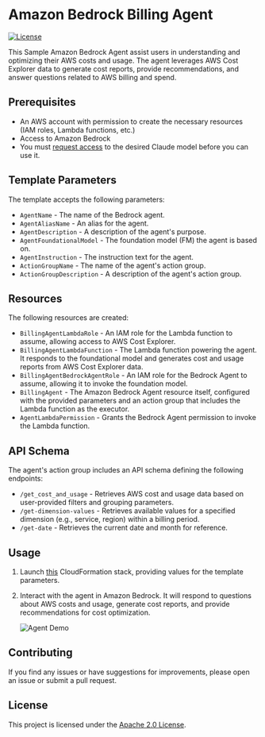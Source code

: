 # Amazon Bedrock Billing Agent

[![License](https://img.shields.io/badge/License-Apache%202.0-blue.svg)](https://opensource.org/licenses/Apache-2.0)

This Sample Amazon Bedrock Agent assist users in understanding and optimizing their AWS costs and usage. The agent leverages AWS Cost Explorer data to generate cost reports, provide recommendations, and answer questions related to AWS billing and spend.

## Prerequisites

- An AWS account with permission to create the necessary resources (IAM roles, Lambda functions, etc.)
- Access to Amazon Bedrock
- You must [request access](https://docs.aws.amazon.com/bedrock/latest/userguide/model-access.html) to the desired Claude model before you can use it.

## Template Parameters

The template accepts the following parameters:

- `AgentName` - The name of the Bedrock agent.
- `AgentAliasName` - An alias for the agent.
- `AgentDescription` - A description of the agent's purpose.
- `AgentFoundationalModel` - The foundation model (FM) the agent is based on.
- `AgentInstruction` - The instruction text for the agent.
- `ActionGroupName` - The name of the agent's action group.
- `ActionGroupDescription` - A description of the agent's action group.

## Resources

The following resources are created:

- `BillingAgentLambdaRole` - An IAM role for the Lambda function to assume, allowing access to AWS Cost Explorer.
- `BillingAgentLambdaFunction` - The Lambda function powering the agent. It responds to the foundational model and generates cost and usage reports from AWS Cost Explorer data.
- `BillingAgentBedrockAgentRole` - An IAM role for the Bedrock Agent to assume, allowing it to invoke the foundation model.
- `BillingAgent` - The Amazon Bedrock Agent resource itself, configured with the provided parameters and an action group that includes the Lambda function as the executor.
- `AgentLambdaPermission` - Grants the Bedrock Agent permission to invoke the Lambda function.

## API Schema

The agent's action group includes an API schema defining the following endpoints:

- `/get_cost_and_usage` - Retrieves AWS cost and usage data based on user-provided filters and grouping parameters.
- `/get-dimension-values` - Retrieves available values for a specified dimension (e.g., service, region) within a billing period.
- `/get-date` - Retrieves the current date and month for reference.

## Usage

1. Launch [this](agent_template.yaml) CloudFormation stack, providing values for the template parameters.
2. Interact with the agent in Amazon Bedrock. It will respond to questions about AWS costs and usage, generate cost reports, and provide recommendations for cost optimization.


    ![Agent Demo](static/agent-demo.gif)

## Contributing

If you find any issues or have suggestions for improvements, please open an issue or submit a pull request.


## License

This project is licensed under the [Apache 2.0 License](LICENSE).
